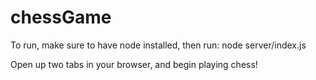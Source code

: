 # chessGame
To run, make sure to have node installed, then run:
node server/index.js

Open up two tabs in your browser, and begin playing chess!
